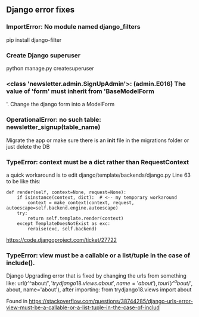 ## Django error fixes


### ImportError: No module named django_filters

pip install django-filter


### Create Django superuser

python manage.py createsuperuser


### <class 'newsletter.admin.SignUpAdmin'>: (admin.E016) The value of 'form' must inherit from 'BaseModelForm
'.
Change the django form into a ModelForm


### OperationalError: no such table: newsletter_signup(table_name)

Migrate the app or make sure there is an __init__ file in the migrations folder
or just delete the DB


### TypeError: context must be a dict rather than RequestContext

a quick workaround is to edit django/template/backends/django.py Line 63 to be like this:

    def render(self, context=None, request=None):
        if isinstance(context, dict):  # <-- my temporary workaround
            context = make_context(context, request, autoescape=self.backend.engine.autoescape)
        try:
            return self.template.render(context)
        except TemplateDoesNotExist as exc:
            reraise(exc, self.backend)

https://code.djangoproject.com/ticket/27722


### TypeError: view must be a callable or a list/tuple in the case of include().

Django Upgrading error that is fixed by changing the urls from something like:
url(r'^about/$', 'trydjango18.views.about', name='about'),
to url(r'^about/$', about, name='about'), after importing:
from trydjango18.views import about

Found in https://stackoverflow.com/questions/38744285/django-urls-error-view-must-be-a-callable-or-a-list-tuple-in-the-case-of-includ
